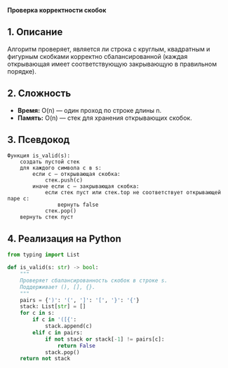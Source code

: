 **Проверка корректности скобок**

## 1. Описание
Алгоритм проверяет, является ли строка с круглым, квадратным и фигурным скобками корректно сбалансированной (каждая открывающая имеет соответствующую закрывающую в правильном порядке).

## 2. Сложность
- **Время:** O(n) — один проход по строке длины n.
- **Память:** O(n) — стек для хранения открывающих скобок.

## 3. Псевдокод
```text
Функция is_valid(s):
    создать пустой стек
    для каждого символа c в s:
        если c — открывающая скобка:
            стек.push(c)
        иначе если c — закрывающая скобка:
            если стек пуст или стек.top не соответствует открывающей паре c:
                вернуть false
            стек.pop()
    вернуть стек пуст
```

## 4. Реализация на Python
```python
from typing import List

def is_valid(s: str) -> bool:
    """
    Проверяет сбалансированность скобок в строке s.
    Поддерживает (), [], {}.
    """
    pairs = {')': '(', ']': '[', '}': '{'}
    stack: List[str] = []
    for c in s:
        if c in '([{':
            stack.append(c)
        elif c in pairs:
            if not stack or stack[-1] != pairs[c]:
                return False
            stack.pop()
    return not stack
```

